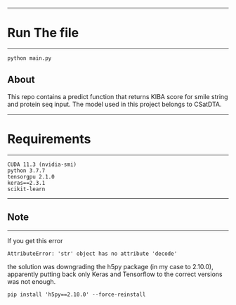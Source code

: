 ------------
# Run The file
------------
```
python main.py
```
## About
This repo contains a predict function that returns KIBA score for smile string and protein seq input. The model used in this project belongs to CSatDTA.

------------
# Requirements
------------

```
CUDA 11.3 (nvidia-smi) 
python 3.7.7
tensorgpu 2.1.0 
keras==2.3.1
scikit-learn
```

-------------
## Note
------------

If you get this error

```
AttributeError: 'str' object has no attribute 'decode'
```

the solution was downgrading the h5py package (in my case to 2.10.0), apparently putting back only Keras and Tensorflow to the correct versions was not enough.

```
pip install 'h5py==2.10.0' --force-reinstall
```

